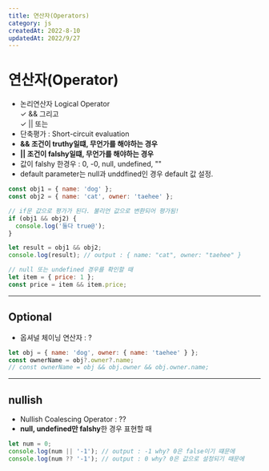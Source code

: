 ```yaml
---
title: 연산자(Operators)
category: js
createdAt: 2022-8-10
updatedAt: 2022/9/27
---
```


# 연산자(Operator)

- 논리연산자 Logical Operator  
  ✓ && 그리고  
  ✓ || 또는
- 단축평가 : Short-circuit evaluation
- **&& 조건이 truthy일떄, 무언가를 해야하는 경우**
- **|| 조건이 falshy일떄, 무언가를 해야하는 경우**
- 값이 falshy 한경우 : 0, -0, null, undefined, ""
- default parameter는 null과 unddfined인 경우 default 값 설정.

```javascript
const obj1 = { name: 'dog' };
const obj2 = { name: 'cat', owner: 'taehee' };

// if문 값으로 평가가 된다. 불리언 값으로 변환되어 평가됨!
if (obj1 && obj2) {
  console.log('둘다 true@');
}

let result = obj1 && obj2;
console.log(result); // output : { name: "cat", owner: "taehee" }

// null 또는 undefined 경우를 확인할 때
let item = { price: 1 };
const price = item && item.price;
```

---

## Optional

- 옵셔널 체이닝 연산자 : ?

```javascript
let obj = { name: 'dog', owner: { name: 'taehee' } };
const ownerName = obj?.owner?.name;
// const ownerName = obj && obj.owner && obj.owner.name;
```

---

## nullish

- Nullish Coalescing Operator : ??
- **null, undefined만 falshy**한 경우 표현할 때

```javascript
let num = 0;
console.log(num || '-1'); // output : -1 why? 0은 false이기 떄문에
console.log(num ?? '-1'); // output : 0 why? 0은 값으로 설정되기 때문에
```
